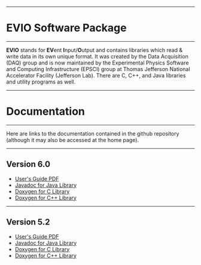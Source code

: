 ----------------------------
# **EVIO Software Package**
----------------------------

**EVIO** stands for **EV**ent **I**nput/**O**utput and contains libraries which read & write
data in its own unique format. It was created by the Data Acquisition (DAQ) group
and is now maintained by the Experimental Physics Software and Computing Infrastructure
(EPSCI) group at Thomas Jefferson National Accelerator Facility (Jefferson Lab).
There are C, C++, and Java libraries and utility programs as well.

-----------------------------
# **Documentation**
----------------------------

Here are links to the documentation contained in the github repository
(although it may also be accessed at the home page).

___________________________
## **Version 6.0**

* [User's Guide PDF](https://jeffersonlab.github.io/evio/doc-6.0/users_guide/evio_Users_Guide.pdf)
* [Javadoc for Java Library](https://jeffersonlab.github.io/evio/doc-6.0/javadoc/index.html)
* [Doxygen for C Library](https://jeffersonlab.github.io/evio/doc-6.0/doxygen/C/html/index.html)
* [Doxygen for C++ Library](https://jeffersonlab.github.io/evio/doc-6.0/doxygen/CC/html/index.html)

___________________________
## **Version 5.2**

* [User's Guide PDF](https://jeffersonlab.github.io/evio/doc-5.2/users_guide/evio_Users_Guide.pdf)
* [Javadoc for Java Library](https://jeffersonlab.github.io/evio/doc-5.2/javadoc/index.html)
* [Doxygen for C Library](https://jeffersonlab.github.io/evio/doc-5.2/doxygen/C/html/index.html)
* [Doxygen for C++ Library](https://jeffersonlab.github.io/evio/doc-5.2/doxygen/CC/html/index.html)
